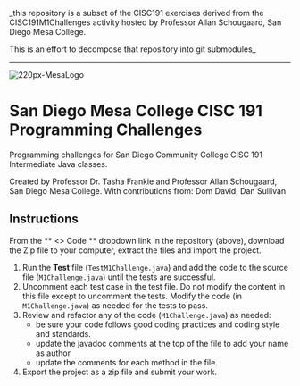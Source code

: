 _this repository is a subset of the CISC191 exercises derived from the CISC191M1Challenges 
activity hosted by Professor Allan Schougaard, San Diego Mesa College.

This is an effort to decompose that repository into git submodules_

________

![220px-MesaLogo](https://github.com/schougaard/SanDiegoMesaCISC191ProgrammingChallenges/assets/716243/334f6724-6afa-4198-9eff-7c49c472cd35)

# San Diego Mesa College CISC 191 Programming Challenges
Programming challenges for San Diego Community College CISC 191 Intermediate Java classes.

Created by Professor Dr. Tasha Frankie and Professor Allan Schougaard, San Diego Mesa College.
With contributions from: Dom David, Dan Sullivan

## Instructions

From the ** <> Code ** dropdown link in the repository (above), download the Zip file to your computer, extract the files and import the project.

1. Run the **Test** file (`TestM1Challenge.java`) and add the code to the source file (`M1Challenge.java`) until the tests are successful.
2. Uncomment each test case in the test file. Do not modify the content in this file except to uncomment the tests. Modify the code (in `M1Challenge.java`) as needed for the tests to pass.
3. Review and refactor any of the code (`M1Challenge.java`) as needed:
    - be sure your code follows good coding practices and coding style and standards.
    - update the javadoc comments at the top of the file to add your name as author
    - update the comments for each method in the file.
4. Export the project as a zip file and submit your work.

